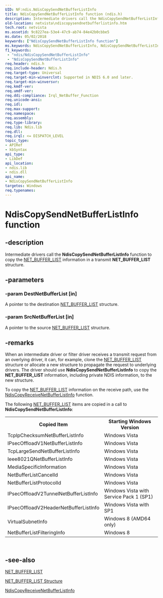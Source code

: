 ```yaml
---
UID: NF:ndis.NdisCopySendNetBufferListInfo
title: NdisCopySendNetBufferListInfo function (ndis.h)
description: Intermediate drivers call the NdisCopySendNetBufferListInfo function to copy the NET_BUFFER_LIST information in a transmit NET_BUFFER_LIST structure.
old-location: netvista\ndiscopysendnetbufferlistinfo.htm
tech.root: netvista
ms.assetid: 9c8227ea-53e4-47c9-ab74-84e42b0cbbe5
ms.date: 05/02/2018
keywords: ["NdisCopySendNetBufferListInfo function"]
ms.keywords: NdisCopySendNetBufferListInfo, NdisCopySendNetBufferListInfo function [Network Drivers Starting with Windows Vista], ndis/NdisCopySendNetBufferListInfo, ndis_netbuf_functions_ref_6bea2e25-d488-4bf2-879b-1ace04c66b68.xml, netvista.ndiscopysendnetbufferlistinfo
f1_keywords:
 - "ndis/NdisCopySendNetBufferListInfo"
 - "NdisCopySendNetBufferListInfo"
req.header: ndis.h
req.include-header: Ndis.h
req.target-type: Universal
req.target-min-winverclnt: Supported in NDIS 6.0 and later.
req.target-min-winversvr: 
req.kmdf-ver: 
req.umdf-ver: 
req.ddi-compliance: Irql_NetBuffer_Function
req.unicode-ansi: 
req.idl: 
req.max-support: 
req.namespace: 
req.assembly: 
req.type-library: 
req.lib: Ndis.lib
req.dll: 
req.irql: <= DISPATCH_LEVEL
topic_type:
- APIRef
- kbSyntax
api_type:
- LibDef
api_location:
- ndis.lib
- ndis.dll
api_name:
- NdisCopySendNetBufferListInfo
targetos: Windows
req.typenames: 
---
```


# NdisCopySendNetBufferListInfo function


## -description


Intermediate drivers call the 
  <b>NdisCopySendNetBufferListInfo</b> function to copy the 
  <a href="https://docs.microsoft.com/windows-hardware/drivers/ddi/ndis/ns-ndis-_net_buffer_list">NET_BUFFER_LIST</a> information in a transmit
  <b>NET_BUFFER_LIST</b> structure.


## -parameters




### -param DestNetBufferList [in]

A pointer to the destination <a href="https://docs.microsoft.com/windows-hardware/drivers/ddi/ndis/ns-ndis-_net_buffer_list">NET_BUFFER_LIST</a> structure.


### -param SrcNetBufferList [in]

A pointer to the source <a href="https://docs.microsoft.com/windows-hardware/drivers/ddi/ndis/ns-ndis-_net_buffer_list">NET_BUFFER_LIST</a> structure.


## -remarks



When an intermediate driver or filter driver receives a transmit request from an overlying driver, it
    can, for example, clone the 
    <a href="https://docs.microsoft.com/windows-hardware/drivers/ddi/ndis/ns-ndis-_net_buffer_list">NET_BUFFER_LIST</a> structure or allocate a new
    structure to propagate the request to underlying drivers. The driver should use 
    <b>NdisCopySendNetBufferListInfo</b> to copy the <b>NET_BUFFER_LIST</b> information, including private NDIS
    information, to the new structure.

To copy the <a href="https://docs.microsoft.com/windows-hardware/drivers/ddi/ndis/ns-ndis-_net_buffer_list">NET_BUFFER_LIST</a> information on the receive path, use the 
    <a href="https://docs.microsoft.com/windows-hardware/drivers/ddi/ndis/nf-ndis-ndiscopyreceivenetbufferlistinfo">
    NdisCopyReceiveNetBufferListInfo</a> function.

The following <a href="https://docs.microsoft.com/windows-hardware/drivers/ddi/ndis/ns-ndis-_net_buffer_list">NET_BUFFER_LIST</a> items are copied in a call to <b>NdisCopySendNetBufferListInfo</b>:

<table>
<tr>
<th>Copied Item </th>
<th>Starting Windows Version</th>
</tr>
<tr>
<td>TcpIpChecksumNetBufferListInfo</td>
<td>Windows Vista</td>
</tr>
<tr>
<td>IPsecOffloadV1NetBufferListInfo</td>
<td>Windows Vista</td>
</tr>
<tr>
<td>TcpLargeSendNetBufferListInfo</td>
<td>Windows Vista</td>
</tr>
<tr>
<td>Ieee8021QNetBufferListInfo</td>
<td>Windows Vista</td>
</tr>
<tr>
<td>MediaSpecificInformation</td>
<td>Windows Vista</td>
</tr>
<tr>
<td>NetBufferListCancelId</td>
<td>Windows Vista</td>
</tr>
<tr>
<td>NetBufferListProtocolId</td>
<td>Windows Vista</td>
</tr>
<tr>
<td>IPsecOffloadV2TunnelNetBufferListInfo</td>
<td>Windows Vista with Service Pack 1 (SP1)</td>
</tr>
<tr>
<td>IPsecOffloadV2HeaderNetBufferListInfo</td>
<td>Windows Vista with SP1</td>
</tr>
<tr>
<td>VirtualSubnetInfo</td>
<td>Windows 8 (AMD64 only)</td>
</tr>
<tr>
<td>NetBufferListFilteringInfo</td>
<td>Windows 8</td>
</tr>
</table>
 




## -see-also




<a href="https://docs.microsoft.com/windows-hardware/drivers/ddi/ndis/ns-ndis-_net_buffer_list">NET_BUFFER_LIST</a>



<a href="https://docs.microsoft.com/windows-hardware/drivers/network/net-buffer-list-structure">NET_BUFFER_LIST Structure</a>



<a href="https://docs.microsoft.com/windows-hardware/drivers/ddi/ndis/nf-ndis-ndiscopyreceivenetbufferlistinfo">
   NdisCopyReceiveNetBufferListInfo</a>
 

 

